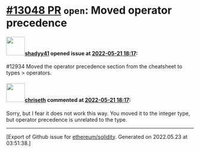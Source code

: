# [\#13048 PR](https://github.com/ethereum/solidity/pull/13048) `open`: Moved operator precedence

#### <img src="https://avatars.githubusercontent.com/u/93669911?u=aa0540f21430126004196b873169d02666ba5bf2&v=4" width="50">[shadyy41](https://github.com/shadyy41) opened issue at [2022-05-21 18:17](https://github.com/ethereum/solidity/pull/13048):

#12934 
Moved the operator precedence section from the cheatsheet to types > operators.

#### <img src="https://avatars.githubusercontent.com/u/9073706?v=4" width="50">[chriseth](https://github.com/chriseth) commented at [2022-05-21 18:17](https://github.com/ethereum/solidity/pull/13048#issuecomment-1134361121):

Sorry, but I fear it does not work this way. You moved it to the integer type, but operator precedence is unrelated to the type.


-------------------------------------------------------------------------------



[Export of Github issue for [ethereum/solidity](https://github.com/ethereum/solidity). Generated on 2022.05.23 at 03:51:38.]
